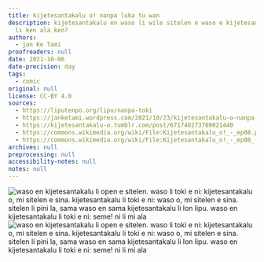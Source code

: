 ```yaml
---
title: kijetesantakalu o! nanpa luka tu wan
description: kijetesantakalu en waso li wile sitelen e waso e kijetesantakalu. ona
  li ken ala ken?
authors:
  - jan Ke Tami
proofreaders: null
date: 2021-10-06
date-precision: day
tags:
  - comic
original: null
license: CC-BY 4.0
sources:
  - https://liputenpo.org/lipu/nanpa-toki
  - https://janketami.wordpress.com/2021/10/23/kijetesantakalu-o-nanpa-luka-tu-wan/
  - https://kijetesantakalu-o.tumblr.com/post/671740273769021440
  - https://commons.wikimedia.org/wiki/File:Kijetesantakalu_o!_-_ep08.png
  - https://commons.wikimedia.org/wiki/File:Kijetesantakalu_o!_-_ep08_(sitelen_pona).png
archives: null
preprocessing: null
accessibility-notes: null
notes: null
---
```


![waso en kijetesantakalu li open e sitelen. waso li toki e ni: kijetesantakalu o, mi sitelen e sina. kijetesantakalu li toki e ni: waso o, mi sitelen e sina. sitelen li pini la, sama waso en  sama kijetesantakalu li lon lipu. waso en kijetesantakalu li toki e ni: seme! ni li mi ala](https://upload.wikimedia.org/wikipedia/commons/2/2b/Kijetesantakalu_o%21_-_ep08.png)
![waso en kijetesantakalu li open e sitelen. waso li toki e ni: kijetesantakalu o, mi sitelen e sina. kijetesantakalu li toki e ni: waso o, mi sitelen e sina. sitelen li pini la, sama waso en  sama kijetesantakalu li lon lipu. waso en kijetesantakalu li toki e ni: seme! ni li mi ala](https://upload.wikimedia.org/wikipedia/commons/6/6c/Kijetesantakalu_o%21_-_ep08_%28sitelen_pona%29.png)